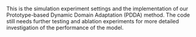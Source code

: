 This is the simulation experiment settings and the implementation of our Prototype-based Dynamic Domain Adaptation (PDDA) method. The code still needs further testing and ablation experiments for more detailed investigation of the performance of the model.